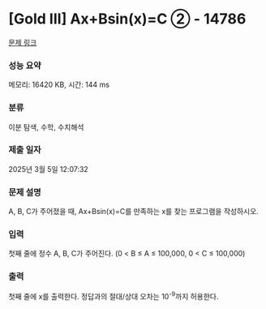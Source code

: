 # [Gold III] Ax+Bsin(x)=C ② - 14786 

[문제 링크](https://www.acmicpc.net/problem/14786) 

### 성능 요약

메모리: 16420 KB, 시간: 144 ms

### 분류

이분 탐색, 수학, 수치해석

### 제출 일자

2025년 3월 5일 12:07:32

### 문제 설명

<p>A, B, C가 주어졌을 때, Ax+Bsin(x)=C를 만족하는 x를 찾는 프로그램을 작성하시오.</p>

### 입력 

 <p>첫째 줄에 정수 A, B, C가 주어진다. (0 < B ≤ A ≤ 100,000, 0 < C ≤ 100,000)</p>

### 출력 

 <p>첫째 줄에 x를 출력한다. 정답과의 절대/상대 오차는 10<sup>-9</sup>까지 허용한다.</p>

